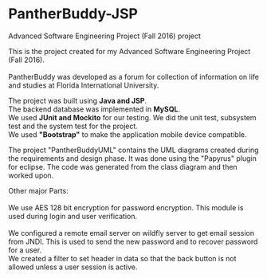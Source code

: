 # PantherBuddy-JSP
Advanced Software Engineering Project (Fall 2016) project

This is the project created for my Advanced Software Engineering Project (Fall 2016).<br></br>
PantherBuddy was developed as a forum for collection of information on life and studies at Florida International University.

The project was built using <b>Java and JSP</b>.<br>
The backend database was implemented in <b>MySQL</b>.<br>
We used <b>JUnit and Mockito</b> for our testing. We did the unit test, subsystem test and the system test for the project.<br>
We used <b>"Bootstrap"</b> to make the application mobile device compatible.

The project "PantherBuddyUML" contains the UML diagrams created during the requirements and design phase. It was done using the "Papyrus" plugin for eclipse.
The code was generated from the class diagram and then worked upon.


Other major Parts:<br></br>
We use AES 128 bit encryption for password encryption. This module is used during login and user verification.<br></br>
We configured a remote email server on wildfly server to get email session from JNDI. This is used to send the new password and to recover password for a user.<br>
We created a filter to set header in data so that the back button is not allowed unless a user session is active.<br></br>
